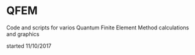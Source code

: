 # QFEM
Code and scripts for varios Quantum Finite Element Method calculations and graphics


started 11/10/2017
